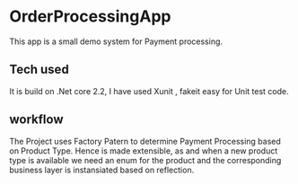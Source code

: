 # OrderProcessingApp
This app is a small demo system for Payment processing.

## Tech used
It is build on .Net core 2.2, I have used Xunit , fakeit easy for Unit test code.

## workflow
The Project uses Factory Patern to determine Payment Processing based on Product Type.
Hence is made extensible, as and when a new product type is available we need an enum  for the product and the corresponding business layer is instansiated based on reflection.



